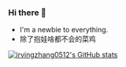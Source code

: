 ### Hi there 👋

- I'm a newbie to everything.
- 除了抱娃啥都不会的菜鸡

[![irvingzhang0512's GitHub stats](https://github-readme-stats.vercel.app/api?username=irvingzhang0512&hide=stars&show_icons=true&theme=tokyonight)](https://github.com/anuraghazra/github-readme-stats)


<!--
**irvingzhang0512/irvingzhang0512** is a ✨ _special_ ✨ repository because its `README.md` (this file) appears on your GitHub profile.

Here are some ideas to get you started:

- 🔭 I’m currently working on ...
- 🌱 I’m currently learning ...
- 👯 I’m looking to collaborate on ...
- 🤔 I’m looking for help with ...
- 💬 Ask me about ...
- 📫 How to reach me: ...
- 😄 Pronouns: ...
- ⚡ Fun fact: ...
-->
